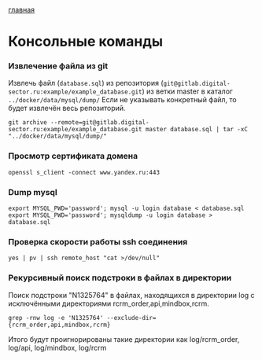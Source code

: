 [главная](../readme.md)

# Консольные команды

### Извлечение файла из git

Извлечь файл (`database.sql`) из репозитория (`git@gitlab.digital-sector.ru:example/example_database.git`) из ветки master в каталог `../docker/data/mysql/dump/`
Если не указывать конкретный файл, то будет извлечён весь репозиторий.

```(bash)
git archive --remote=git@gitlab.digital-sector.ru:example/example_database.git master database.sql | tar -xC "../docker/data/mysql/dump/"
```

### Просмотр сертификата домена

```(bash)
openssl s_client -connect www.yandex.ru:443
```

### Dump mysql

```(bash)
export MYSQL_PWD='password'; mysql -u login database < database.sql
export MYSQL_PWD='password'; mysqldump -u login database > database.sql
```

### Проверка скорости работы ssh соединения
```shell
yes | pv | ssh remote_host "cat >/dev/null"
```

### Рекурсивный поиск подстроки в файлах в директории
Поиск подстроки "N1325764" в файлах, находящихся в директории log с исключёнными директориями rcrm_order,api,mindbox,rcrm.
```shell
grep -rnw log -e 'N1325764' --exclude-dir={rcrm_order,api,mindbox,rcrm}
```
Итого будут проигнорированы такие директории как log/rcrm_order, log/api, log/mindbox, log/rcrm
